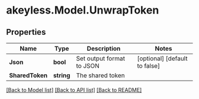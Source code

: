 # akeyless.Model.UnwrapToken

## Properties

Name | Type | Description | Notes
------------ | ------------- | ------------- | -------------
**Json** | **bool** | Set output format to JSON | [optional] [default to false]
**SharedToken** | **string** | The shared token | 

[[Back to Model list]](../README.md#documentation-for-models) [[Back to API list]](../README.md#documentation-for-api-endpoints) [[Back to README]](../README.md)

